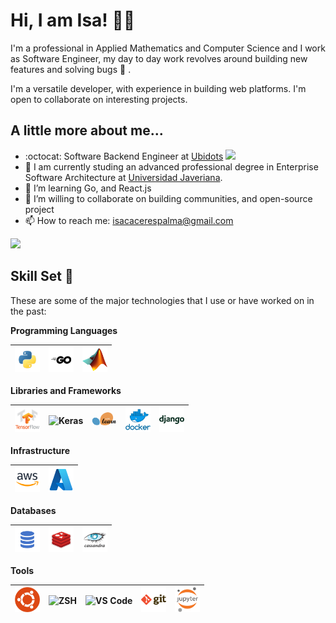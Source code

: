# Hi, I am Isa! 👋🏽



I'm a professional in Applied Mathematics and Computer Science and I work as Software Engineer, my day to day work revolves around building new features and solving bugs 🐛 .  


I'm a versatile developer, with experience in building web platforms. I'm open to collaborate on interesting projects.
## A little more about me... 

- :octocat: Software Backend Engineer at [Ubidots](https://ubidots.com/) <img src="https://media.giphy.com/media/WUlplcMpOCEmTGBtBW/giphy.gif" width="30">
- 🔭 I am currently studing an advanced professional degree in Enterprise Software Architecture at [Universidad Javeriana](https://www.javeriana.edu.co/inicio).
- 🌱 I’m learning Go, and React.js
- 👯 I’m willing to collaborate on building communities, and open-source project
- 📫 How to reach me: isacacerespalma@gmail.com


<a href="https://www.linkedin.com/in/isabela-caceres-palma-270794194/"><img src="https://cdn2.iconfinder.com/data/icons/social-media-2285/512/1_Linkedin_unofficial_colored_svg-128.png" width="40"></a>

## Skill Set :muscle:

These are some of the major technologies that I use or have worked on in the past:

**Programming Languages**

<img title="Python" alt="Python" width="40px" src="https://raw.githubusercontent.com/github/explore/master/topics/python/python.png" />|<img title="Go" alt="Go" width="40px" src="https://raw.githubusercontent.com/github/explore/main/topics/go/go.png">|<img title="Matlab" alt="Matlab" width="40px" src="https://github.com/github/explore/blob/main/topics/matlab/matlab.png">
|--|--|--|

**Libraries and Frameworks**

<img title="TensorFlow" alt="TensorFlow" width="40px" src="https://raw.githubusercontent.com/github/explore/master/topics/tensorflow/tensorflow.png">|<img title="Keras" alt="Keras" width="40px" src="https://upload.wikimedia.org/wikipedia/commons/thumb/a/ae/Keras_logo.svg/240px-Keras_logo.svg.png">|<img title="Scikit-Learn" alt="Scikit Learn" width="40px" src="https://raw.githubusercontent.com/github/explore/master/topics/scikit-learn/scikit-learn.png">|<img title="Docker" alt="Docker" width="40px" src="https://raw.githubusercontent.com/github/explore/master/topics/docker/docker.png">|<img title="Django" alt="Django" width="40px" src="https://raw.githubusercontent.com/github/explore/master/topics/django/django.png">
|--|--|--|--|--|


**Infrastructure**

<img title="AWS" alt="AWS" width="40px" src="https://raw.githubusercontent.com/github/explore/main/topics/aws/aws.png">|<img title="Azure" alt="Azure" width="40px" src="https://github.com/github/explore/blob/main/topics/azure/azure.png">
|--|--|

**Databases**

<img title="SQL" alt="SQL" width="40px" src="https://raw.githubusercontent.com/github/explore/master/topics/sql/sql.png">|<img title="Redis" alt="Redis" width="40px" src="https://github.com/github/explore/blob/main/topics/redis/redis.png"> | <img title="Cassandra" alt="Cassandra" width="40px" src="https://github.com/github/explore/blob/main/topics/cassandra/cassandra.png">
|--|--|--|

**Tools**

<img title="Ubuntu" alt="Ubuntu" width="40px" src="https://raw.githubusercontent.com/github/explore/master/topics/ubuntu/ubuntu.png">|<img title="ZSH" alt="ZSH" width="40px" src="https://s3.amazonaws.com/ohmyzsh/oh-my-zsh-logo.png">|<img title="VS Code" alt="VS Code" width="40px" src="https://img.icons8.com/fluent/48/000000/visual-studio-code-2019.png">|<img title="git" alt="git" width="40px" src="https://raw.githubusercontent.com/github/explore/master/topics/git/git.png">|<img title="Jupyter Notebook" alt="Jupyter" width="40px" src="https://raw.githubusercontent.com/github/explore/master/topics/jupyter-notebook/jupyter-notebook.png">
|--|--|--|--|--|
<br>



